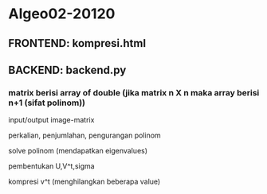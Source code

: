 # Algeo02-20120

## FRONTEND: kompresi.html

## BACKEND: backend.py

### matrix berisi array of double (jika matrix n X n maka array berisi n+1 (sifat polinom))

input/output image-matrix

perkalian, penjumlahan, pengurangan polinom

solve polinom (mendapatkan eigenvalues)

pembentukan U,V^t,sigma

kompresi v^t (menghilangkan beberapa value)

